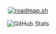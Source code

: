 <div align="center">

[![roadmap.sh](https://api.roadmap.sh/v1-badge/tall/671b802b768f9ccdb07fa32a?variant=dark)](https://roadmap.sh)

<img align="center" src="https://github-readme-stats.vercel.app/api?username=ATharva-369&include_all_commits=true&count_private=true&show_icons=true&line_height=20&title_color=2B5BBD&icon_color=1124BB&text_color=A1A1A1&bg_color=0,000000,130F40" alt="GitHub Stats"/>
</div>

